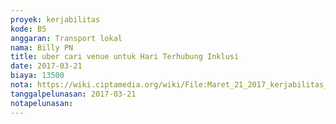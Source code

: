 ```yaml
---
proyek: kerjabilitas
kode: B5
anggaran: Transport lokal
nama: Billy PN
title: uber cari venue untuk Hari Terhubung Inklusi
date: 2017-03-21
biaya: 13500
nota: https://wiki.ciptamedia.org/wiki/File:Maret_21_2017_kerjabilitas_B5_Uber_1_billy.PNG
tanggalpelunasan: 2017-03-21
notapelunasan:
---
```

